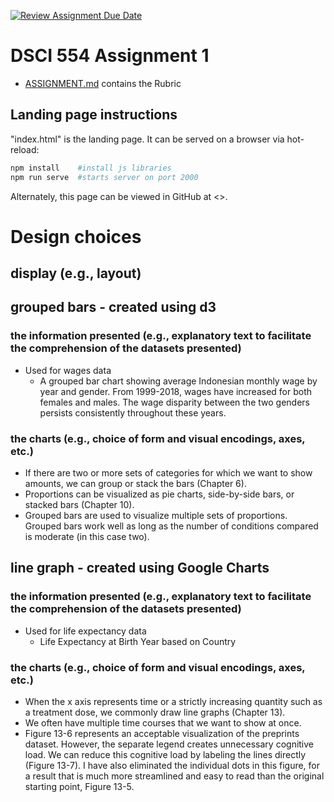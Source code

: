 [![Review Assignment Due Date](https://classroom.github.com/assets/deadline-readme-button-24ddc0f5d75046c5622901739e7c5dd533143b0c8e959d652212380cedb1ea36.svg)](https://classroom.github.com/a/heHvgCiq)
# DSCI 554 Assignment 1

- [ASSIGNMENT.md](ASSIGNMENT.md) contains the Rubric

## Landing page instructions

"index.html" is the landing page. It can be served on a browser via hot-reload:

```bash
npm install    #install js libraries
npm run serve  #starts server on port 2000
```
Alternately, this page can be viewed in GitHub at <>.

# Design choices 

## display (e.g., layout)

## grouped bars - created using d3

### the information presented (e.g., explanatory text to facilitate the comprehension of the datasets presented)

- Used for wages data
  - A grouped bar chart showing average Indonesian monthly wage by year and gender. From 1999-2018, wages have increased for both females and males. The wage disparity between the two genders persists consistently throughout these years.

### the charts (e.g., choice of form and visual encodings, axes, etc.) 

- If there are two or more sets of categories for which we want to show amounts, we can group or stack the bars (Chapter 6).
- Proportions can be visualized as pie charts, side-by-side bars, or stacked bars (Chapter 10).
- Grouped bars are used to visualize multiple sets of proportions. Grouped bars work well as long as the number of conditions compared is moderate (in this case two).

## line graph - created using Google Charts

### the information presented (e.g., explanatory text to facilitate the comprehension of the datasets presented)

- Used for life expectancy data
  - Life Expectancy at Birth Year based on Country

### the charts (e.g., choice of form and visual encodings, axes, etc.) 

- When the x axis represents time or a strictly increasing quantity such as a treatment dose, we commonly draw line graphs (Chapter 13). 
- We often have multiple time courses that we want to show at once.
- Figure 13-6 represents an acceptable visualization of the preprints dataset. However, the separate legend creates unnecessary cognitive load. We can reduce this cognitive load by labeling the lines directly (Figure 13-7). I have also eliminated the individual dots in this figure, for a result that is much more streamlined and easy to read than the original starting point, Figure 13-5.
